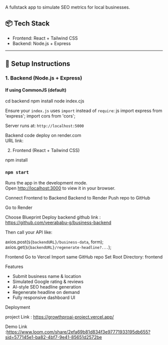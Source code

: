A fullstack app to simulate SEO metrics for local businesses.

## 📦 Tech Stack

- Frontend: React + Tailwind CSS
- Backend: Node.js + Express

---

## 🔧 Setup Instructions

### 1. Backend (Node.js + Express)

#### If using CommonJS (default)
cd backend
npm install
node index.cjs

Ensure your `index.js` uses `import` instead of `require`:
js
import express from 'express';
import cors from 'cors';


Server runs at: `http://localhost:5000`

Backend code deploy on render.com  
URL link:


2. Frontend (React  + Tailwind CSS)

npm install

### `npm start`

Runs the app in the development mode.\
Open [http://localhost:3000](http://localhost:3000) to view it in your browser.

Connect Frontend to Backend
Backend to Render
Push repo to GitHub

Go to Render

Choose Blueprint Deploy 
backend github link : https://github.com/veerababu-g/business-backend


 Then call your API like:

axios.post(`${backendURL}/business-data`, form);
axios.get(`${backendURL}/regenerate-headline?...`);

Frontend 
Go to Vercel
Import same GitHub repo
Set Root Directory: frontend

Features

- Submit business name & location
- Simulated Google rating & reviews
- AI-style SEO headline generation
- Regenerate headline on demand
- Fully responsive dashboard UI

Deployment 

project Link : https://growthproai-project.vercel.app/

Demo Link :https://www.loom.com/share/2efa69b81d834f3e97771933195db655?sid=577145e1-ba82-4bf7-9e41-85651d2572be







